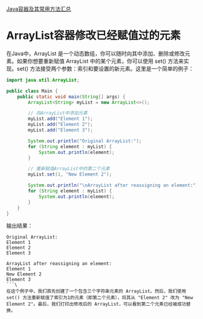 <a href="https://blog.csdn.net/m0_37602827/article/details/99479065">Java容器及其常用方法汇总</a>


# ArrayList容器修改已经赋值过的元素

在Java中，ArrayList 是一个动态数组，你可以随时向其中添加、删除或修改元素。如果你想要重新赋值 ArrayList 中的某个元素，你可以使用 set() 方法来实现。set() 方法接受两个参数：索引和要设置的新元素。这里是一个简单的例子：
```JAVA
import java.util.ArrayList;

public class Main {
    public static void main(String[] args) {
        ArrayList<String> myList = new ArrayList<>();

        // 向ArrayList中添加元素
        myList.add("Element 1");
        myList.add("Element 2");
        myList.add("Element 3");

        System.out.println("Original ArrayList:");
        for (String element : myList) {
            System.out.println(element);
        }

        // 重新赋值ArrayList中的第二个元素
        myList.set(1, "New Element 2");

        System.out.println("\nArrayList after reassigning an element:");
        for (String element : myList) {
            System.out.println(element);
        }
    }
}
```
输出结果：
```
Original ArrayList:
Element 1
Element 2
Element 3

ArrayList after reassigning an element:
Element 1
New Element 2
Element 3
```\
在这个例子中，我们首先创建了一个包含三个字符串元素的 ArrayList。然后，我们使用 set() 方法重新赋值了索引为1的元素（即第二个元素），将其从 "Element 2" 改为 "New Element 2"。最后，我们打印出修改后的 ArrayList，可以看到第二个元素已经被成功替换。